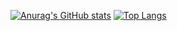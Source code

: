
[![Anurag's GitHub stats](https://github-readme-stats.vercel.app/api?username=wotjs020708)](https://github.com/anuraghazra/github-readme-stats)
[![Top Langs](https://github-readme-stats.vercel.app/api/top-langs/?username=wotjs020708&ayout=&layout=compact)](https://github.com/anuraghazra/github-readme-stats)

